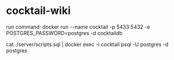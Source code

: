 # cocktail-wiki

run command:
docker run --name cocktail -p 5433:5432 -e POSTGRES_PASSWORD=postgres -d cocktaildb

cat ./server/scripts.sql | docker exec -i cocktail psql -U postgres -d postgres
